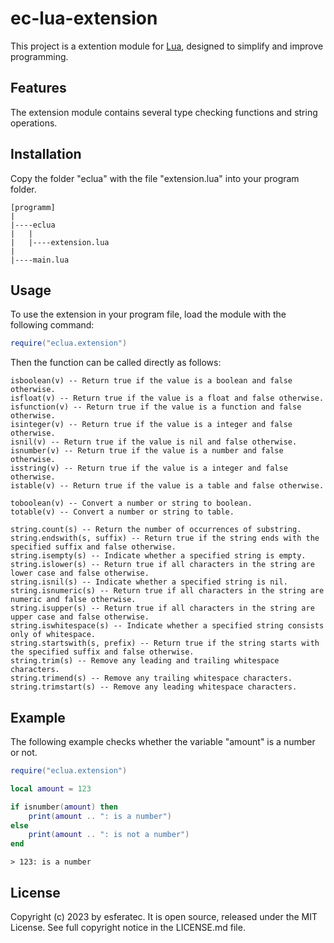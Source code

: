 # ec-lua-extension

This project is a extention module for [Lua](https://www.lua.org/), designed to simplify and improve programming.

## Features

The extension module contains several type checking functions and string operations.

## Installation

Copy the folder "eclua" with the file "extension.lua" into your program folder.

```text
[programm]
|
|----eclua
|   |
|   |----extension.lua
|
|----main.lua
```

## Usage

To use the extension in your program file, load the module with the following command:

```lua
require("eclua.extension")
```

Then the function can be called directly as follows:

```text
isboolean(v) -- Return true if the value is a boolean and false otherwise.
isfloat(v) -- Return true if the value is a float and false otherwise.
isfunction(v) -- Return true if the value is a function and false otherwise.
isinteger(v) -- Return true if the value is a integer and false otherwise.
isnil(v) -- Return true if the value is nil and false otherwise.
isnumber(v) -- Return true if the value is a number and false otherwise.
isstring(v) -- Return true if the value is a integer and false otherwise.
istable(v) -- Return true if the value is a table and false otherwise.

toboolean(v) -- Convert a number or string to boolean.
totable(v) -- Convert a number or string to table.

string.count(s) -- Return the number of occurrences of substring.
string.endswith(s, suffix) -- Return true if the string ends with the specified suffix and false otherwise.
string.isempty(s) -- Indicate whether a specified string is empty.
string.islower(s) -- Return true if all characters in the string are lower case and false otherwise.
string.isnil(s) -- Indicate whether a specified string is nil.
string.isnumeric(s) -- Return true if all characters in the string are numeric and false otherwise.
string.isupper(s) -- Return true if all characters in the string are upper case and false otherwise.
string.iswhitespace(s) -- Indicate whether a specified string consists only of whitespace.
string.startswith(s, prefix) -- Return true if the string starts with the specified suffix and false otherwise.
string.trim(s) -- Remove any leading and trailing whitespace characters.
string.trimend(s) -- Remove any trailing whitespace characters.
string.trimstart(s) -- Remove any leading whitespace characters.
```

## Example

The following example checks whether the variable "amount" is a number or not.

```lua
require("eclua.extension")

local amount = 123

if isnumber(amount) then
    print(amount .. ": is a number")
else
    print(amount .. ": is not a number")
end
```

```text
> 123: is a number
```

## License

Copyright (c) 2023 by esferatec.
It is open source, released under the MIT License.
See full copyright notice in the LICENSE.md file.

